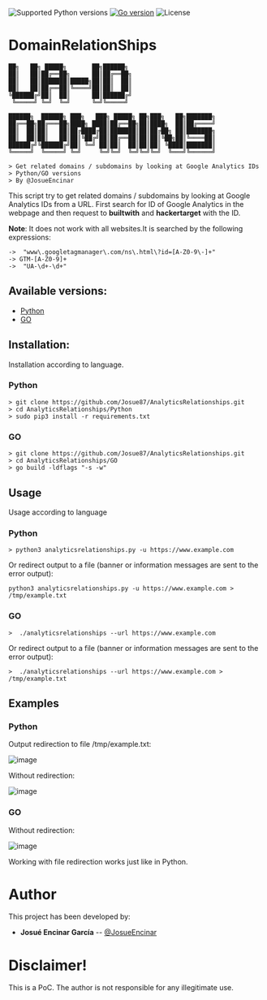 ![Supported Python versions](https://img.shields.io/badge/python-3.6+-blue.svg?style=flat-square&logo=python)
[![Go version](https://img.shields.io/badge/go-v1.16-blue)](https://golang.org/dl/#stable)
![License](https://img.shields.io/badge/license-GNU-green.svg?style=flat-square&logo=gnu)


# DomainRelationShips

```
██╗   ██╗ █████╗       ██╗██████╗                        
██║   ██║██╔══██╗      ██║██╔══██╗                       
██║   ██║███████║█████╗██║██║  ██║                       
██║   ██║██╔══██║╚════╝██║██║  ██║                       
╚██████╔╝██║  ██║      ██║██████╔╝                       
 ╚═════╝ ╚═╝  ╚═╝      ╚═╝╚═════╝                        
                                                         
██████╗  ██████╗ ███╗   ███╗ █████╗ ██╗███╗   ██╗███████╗
██╔══██╗██╔═══██╗████╗ ████║██╔══██╗██║████╗  ██║██╔════╝
██║  ██║██║   ██║██╔████╔██║███████║██║██╔██╗ ██║███████╗
██║  ██║██║   ██║██║╚██╔╝██║██╔══██║██║██║╚██╗██║╚════██║
██████╔╝╚██████╔╝██║ ╚═╝ ██║██║  ██║██║██║ ╚████║███████║
╚═════╝  ╚═════╝ ╚═╝     ╚═╝╚═╝  ╚═╝╚═╝╚═╝  ╚═══╝╚══════╝

> Get related domains / subdomains by looking at Google Analytics IDs
> Python/GO versions
> By @JosueEncinar
```

This script try to get related domains / subdomains by looking at Google Analytics IDs from a URL. First search for ID of Google Analytics in the webpage and then request to **builtwith** and **hackertarget** with the ID.

**Note**: It does not work with all websites.It is searched by the following expressions: 

```
->  "www\.googletagmanager\.com/ns\.html\?id=[A-Z0-9\-]+"
-> GTM-[A-Z0-9]+
->  "UA-\d+-\d+"
```

## Available versions:

* [Python](Python)
* [GO](GO)

## Installation:

Installation according to language.

### Python

```
> git clone https://github.com/Josue87/AnalyticsRelationships.git
> cd AnalyticsRelationships/Python
> sudo pip3 install -r requirements.txt
```

### GO

```
> git clone https://github.com/Josue87/AnalyticsRelationships.git
> cd AnalyticsRelationships/GO
> go build -ldflags "-s -w"
```

## Usage

Usage according to language

### Python

```
> python3 analyticsrelationships.py -u https://www.example.com
```

Or redirect output to a file (banner or information messages are sent to the error output):

``` 
python3 analyticsrelationships.py -u https://www.example.com > /tmp/example.txt
```

### GO

```
>  ./analyticsrelationships --url https://www.example.com
```

Or redirect output to a file (banner or information messages are sent to the error output):

```
>  ./analyticsrelationships --url https://www.example.com > /tmp/example.txt
```
## Examples

### Python

Output redirection to file /tmp/example.txt:

![image](https://user-images.githubusercontent.com/16885065/118681597-fdf27180-b7ff-11eb-9b4d-c6738d1bc5ff.png)

Without redirection:

![image](https://user-images.githubusercontent.com/16885065/118681802-28442f00-b800-11eb-8a95-8b0de24ec691.png)

### GO

Without redirection:

![image](https://user-images.githubusercontent.com/16885065/118682807-0e571c00-b801-11eb-8da2-d9e3d3c1d555.png)

Working with file redirection works just like in Python.

# Author

This project has been developed by:

* **Josué Encinar García** -- [@JosueEncinar](https://twitter.com/JosueEncinar)


# Disclaimer!

This is a PoC. The author is not responsible for any illegitimate use.
